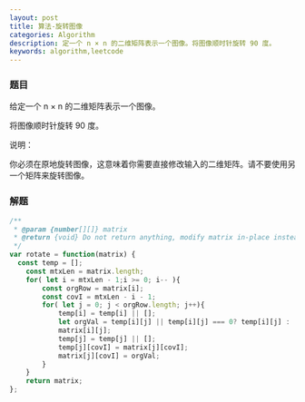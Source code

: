 ```yaml
---
layout: post
title: 算法-旋转图像
categories: Algorithm
description: 定一个 n × n 的二维矩阵表示一个图像。将图像顺时针旋转 90 度。
keywords: algorithm,leetcode
---
```

### 题目
给定一个 n × n 的二维矩阵表示一个图像。

将图像顺时针旋转 90 度。

说明：

你必须在原地旋转图像，这意味着你需要直接修改输入的二维矩阵。请不要使用另一个矩阵来旋转图像。
### 解题
```javascript
/**
 * @param {number[][]} matrix
 * @return {void} Do not return anything, modify matrix in-place instead.
 */
var rotate = function(matrix) {
  const temp = [];
    const mtxLen = matrix.length;
    for( let i = mtxLen - 1;i >= 0; i-- ){
        const orgRow = matrix[i];
        const covI = mtxLen - i - 1;
        for( let j = 0; j < orgRow.length; j++){
            temp[i] = temp[i] || [];
            let orgVal = temp[i][j] || temp[i][j] === 0? temp[i][j] :
            matrix[i][j];
            temp[j] = temp[j] || [];
            temp[j][covI] = matrix[j][covI];
            matrix[j][covI] = orgVal;
        }
    }
    return matrix;
};
```
